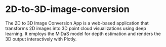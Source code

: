# 2D-to-3D-image-conversion
The 2D to 3D Image Conversion App is a web-based application that transforms 2D images into 3D point cloud visualizations using deep learning. It employs the MiDaS model for depth estimation and renders the 3D output interactively with Plotly.
